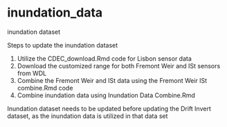# inundation_data
inundation dataset


Steps to update the inundation dataset

1. Utilize the CDEC_download.Rmd code for Lisbon sensor data
2. Download the customized range for both Fremont Weir and ISt sensors from WDL
3. Combine the Fremont Weir and ISt data using the Fremont Weir ISt combine.Rmd code
4. Combine inundation data using Inundation Data Combine.Rmd

Inundation dataset needs to be updated before updating the Drift Invert dataset, as the inundation data is utilized in that data set
